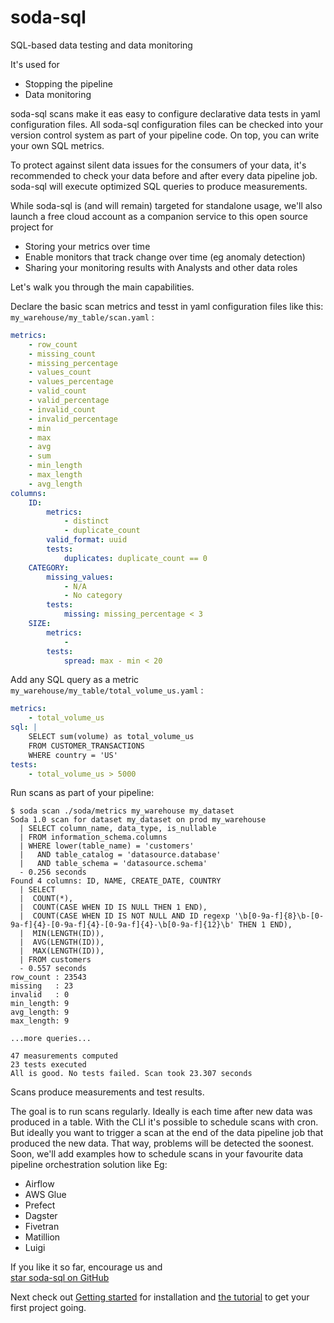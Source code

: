 # soda-sql

SQL-based data testing and data monitoring

It's used for
 * Stopping the pipeline
 * Data monitoring

soda-sql scans make it eas easy to configure declarative data tests in 
yaml configuration files.  All soda-sql configuration files can be 
checked into your version control system as part of your pipeline 
code. On top, you can write your own SQL metrics.

To protect against silent data issues for the consumers of your data,
it's recommended to check your data before and after every data pipeline job.
soda-sql will execute optimized SQL queries to produce measurements.  

While soda-sql is (and will remain) targeted for standalone usage, we'll 
also launch a free cloud account as a companion service to this open 
source project for
 * Storing your metrics over time
 * Enable monitors that track change over time (eg anomaly detection) 
 * Sharing your monitoring results with Analysts and other data roles 

Let's walk you through the main capabilities.

Declare the basic scan metrics and tesst in yaml configuration files 
like this: 
`my_warehouse/my_table/scan.yaml` :
```yaml
metrics:
    - row_count
    - missing_count 
    - missing_percentage
    - values_count
    - values_percentage
    - valid_count
    - valid_percentage
    - invalid_count
    - invalid_percentage
    - min
    - max
    - avg
    - sum
    - min_length
    - max_length
    - avg_length
columns:
    ID:
        metrics:
            - distinct
            - duplicate_count
        valid_format: uuid
        tests:
            duplicates: duplicate_count == 0
    CATEGORY:
        missing_values:
            - N/A
            - No category
        tests:
            missing: missing_percentage < 3
    SIZE:
        metrics:
            - 
        tests:
            spread: max - min < 20
```

Add any SQL query as a metric
`my_warehouse/my_table/total_volume_us.yaml` :
```yaml
metrics: 
    - total_volume_us
sql: |
    SELECT sum(volume) as total_volume_us
    FROM CUSTOMER_TRANSACTIONS
    WHERE country = 'US'
tests:
    - total_volume_us > 5000
```

Run scans as part of your pipeline:
```
$ soda scan ./soda/metrics my_warehouse my_dataset
Soda 1.0 scan for dataset my_dataset on prod my_warehouse
  | SELECT column_name, data_type, is_nullable
  | FROM information_schema.columns
  | WHERE lower(table_name) = 'customers'
  |   AND table_catalog = 'datasource.database'
  |   AND table_schema = 'datasource.schema'
  - 0.256 seconds
Found 4 columns: ID, NAME, CREATE_DATE, COUNTRY
  | SELECT
  |  COUNT(*),
  |  COUNT(CASE WHEN ID IS NULL THEN 1 END),
  |  COUNT(CASE WHEN ID IS NOT NULL AND ID regexp '\b[0-9a-f]{8}\b-[0-9a-f]{4}-[0-9a-f]{4}-[0-9a-f]{4}-\b[0-9a-f]{12}\b' THEN 1 END),
  |  MIN(LENGTH(ID)),
  |  AVG(LENGTH(ID)),
  |  MAX(LENGTH(ID)),
  | FROM customers
  - 0.557 seconds
row_count : 23543
missing   : 23
invalid   : 0
min_length: 9
avg_length: 9
max_length: 9

...more queries...

47 measurements computed
23 tests executed
All is good. No tests failed. Scan took 23.307 seconds
```

Scans produce measurements and test results.  

The goal is to run scans regularly.  Ideally is each time after new data was 
produced in a table.  With the CLI it's possible to schedule scans with cron.  
But ideally you want to trigger a scan at the end of 
the data pipeline job that produced the new data.  That way, problems will be detected 
the soonest.  Soon, we'll add examples how to schedule scans in your favourite
data pipeline orchestration solution like Eg:  

* Airflow
* AWS Glue
* Prefect
* Dagster
* Fivetran
* Matillion
* Luigi

If you like it so far, encourage us and  
<a class="github-button" href="https://github.com/sodadata/soda-sql" data-icon="octicon-star" data-size="large" aria-label="Star sodadata/soda-sql on GitHub">star soda-sql on GitHub</a> 

Next check out [Getting started](installation.md) for installation and [the tutorial](tutorial.md)
to get your first project going.
